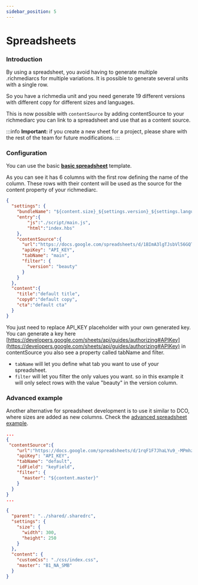 ```yaml
---
sidebar_position: 5
---
```


# Spreadsheets

### Introduction

By using a spreadsheet, you avoid having to generate multiple .richmediarcs for multiple variations. It is possible to generate several units with a single row.

So you have a richmedia unit and you need generate 19 different versions with different copy for different sizes and languages.

This is now possible with `contentSource` by adding contentSource to your richmediarc you can link to a spreadsheet and use that as a content source.

:::info
**Important:** if you create a new sheet for a project, please share with the rest of the team for future modifications.
:::

### Configuration

You can use the basic **[basic spreadsheet](https://docs.google.com/spreadsheets/d/1BImA3lgTJsbVl56GQTFT-b1dx4FIoeQFBe9WLp0wWxc/edit#gid=0)** template.

As you can see it has 6 columns with the first row defining the name of the column. These rows with their content will be used as the source for the content property of your richmediarc.

```json title="/src/shared/.sharedrc" {8,9,10,11,12,13,14,15}
{
  "settings": {
    "bundleName": "${content.size}_${settings.version}_${settings.language}",
    "entry":{
        "js":"./script/main.js",
        "html":"index.hbs"
    },
    "contentSource":{
      "url":"https://docs.google.com/spreadsheets/d/1BImA3lgTJsbVl56GQTFT-b1dx4FIoeQFBe9WLp0wWxc/edit#gid=0",
      "apiKey": "API_KEY",
      "tabName": "main",
      "filter": {
        "version": "beauty"
      }
    }
  },
  "content":{
    "title":"default title",
    "copy0":"default copy",
    "cta":"default cta"
  }
}
```

You just need to replace API_KEY placeholder with your own generated key. You can generate a key here [https://developers.google.com/sheets/api/guides/authorizing#APIKey](https://developers.google.com/sheets/api/guides/authorizing#APIKey) in contentSource you also see a property called tabName and filter.

 - `tabName` will let you define what tab you want to use of your spreadsheet.
 - `filter` will let you filter the only values you want. so in this example it will only select rows with the value "beauty" in the version column.



### Advanced example

Another alternative for spreadsheet development is to use it similar to DCO, where sizes are added as new columns. Check the [advanced spreadsheet example](https://docs.google.com/spreadsheets/d/1rqF1F7JhaLYu9_-MPmhzztH9i5OE5XURkWpwtSv1quY/edit?usp=sharing).

```json title="/src/shared/.sharedrc" {6,7,8,9}
...
{
 "contentSource":{
    "url":"https://docs.google.com/spreadsheets/d/1rqF1F7JhaLYu9_-MPmhzztH9i5OE5XURkWpwtSv1quY/edit?usp=sharing",
    "apiKey": "API_KEY",
    "tabName": "default",
    "idField": "keyField",
    "filter": {
      "master": "${content.master}"
    }
  }
}
...
```

```json title="/src/300x250/.richmediarc_B1_NA_SMB" {11}
{
  "parent": "../shared/.sharedrc",
  "settings": {
    "size": {
      "width": 300,
      "height": 250
    }
  },
  "content": {
    "customCss": "./css/index.css",
    "master": "B1_NA_SMB"
  }
}
```

